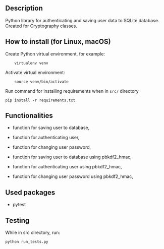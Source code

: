 ## Description

Python library for authenticating and saving user data to SQLite database. Created for Cryptography classes.


## How to install (for Linux, macOS)

Create Python virtual environment, for example:

        virtualenv venv

Activate virtual environment:

        source venv/bin/activate

Run command for installing requirements when in ```src/``` directory

    pip install -r requirements.txt


## Functionalities

- function for saving user to database,
- function for authenticating user,
- function for changing user password,

- function for saving user to database using pbkdf2_hmac,
- function for authenticating user using pbkdf2_hmac,
- function for changing user password using pbkdf2_hmac,

## Used packages

- pytest


## Testing

While in src directory, run:

    python run_tests.py
    
